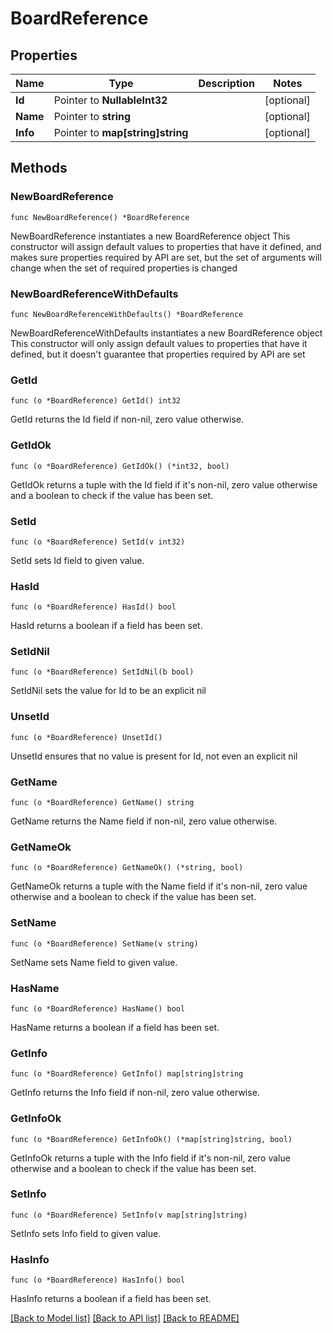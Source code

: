 # BoardReference

## Properties

Name | Type | Description | Notes
------------ | ------------- | ------------- | -------------
**Id** | Pointer to **NullableInt32** |  | [optional] 
**Name** | Pointer to **string** |  | [optional] 
**Info** | Pointer to **map[string]string** |  | [optional] 

## Methods

### NewBoardReference

`func NewBoardReference() *BoardReference`

NewBoardReference instantiates a new BoardReference object
This constructor will assign default values to properties that have it defined,
and makes sure properties required by API are set, but the set of arguments
will change when the set of required properties is changed

### NewBoardReferenceWithDefaults

`func NewBoardReferenceWithDefaults() *BoardReference`

NewBoardReferenceWithDefaults instantiates a new BoardReference object
This constructor will only assign default values to properties that have it defined,
but it doesn't guarantee that properties required by API are set

### GetId

`func (o *BoardReference) GetId() int32`

GetId returns the Id field if non-nil, zero value otherwise.

### GetIdOk

`func (o *BoardReference) GetIdOk() (*int32, bool)`

GetIdOk returns a tuple with the Id field if it's non-nil, zero value otherwise
and a boolean to check if the value has been set.

### SetId

`func (o *BoardReference) SetId(v int32)`

SetId sets Id field to given value.

### HasId

`func (o *BoardReference) HasId() bool`

HasId returns a boolean if a field has been set.

### SetIdNil

`func (o *BoardReference) SetIdNil(b bool)`

 SetIdNil sets the value for Id to be an explicit nil

### UnsetId
`func (o *BoardReference) UnsetId()`

UnsetId ensures that no value is present for Id, not even an explicit nil
### GetName

`func (o *BoardReference) GetName() string`

GetName returns the Name field if non-nil, zero value otherwise.

### GetNameOk

`func (o *BoardReference) GetNameOk() (*string, bool)`

GetNameOk returns a tuple with the Name field if it's non-nil, zero value otherwise
and a boolean to check if the value has been set.

### SetName

`func (o *BoardReference) SetName(v string)`

SetName sets Name field to given value.

### HasName

`func (o *BoardReference) HasName() bool`

HasName returns a boolean if a field has been set.

### GetInfo

`func (o *BoardReference) GetInfo() map[string]string`

GetInfo returns the Info field if non-nil, zero value otherwise.

### GetInfoOk

`func (o *BoardReference) GetInfoOk() (*map[string]string, bool)`

GetInfoOk returns a tuple with the Info field if it's non-nil, zero value otherwise
and a boolean to check if the value has been set.

### SetInfo

`func (o *BoardReference) SetInfo(v map[string]string)`

SetInfo sets Info field to given value.

### HasInfo

`func (o *BoardReference) HasInfo() bool`

HasInfo returns a boolean if a field has been set.


[[Back to Model list]](../README.md#documentation-for-models) [[Back to API list]](../README.md#documentation-for-api-endpoints) [[Back to README]](../README.md)


